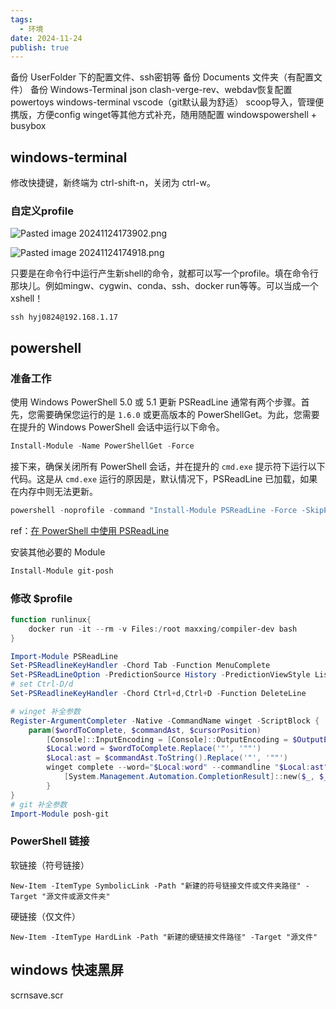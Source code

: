 ```yaml
---
tags:
  - 环境
date: 2024-11-24
publish: true
---
```



备份 UserFolder 下的配置文件、ssh密钥等
备份 Documents 文件夹（有配置文件）
备份 Windows-Terminal json
clash-verge-rev、webdav恢复配置
powertoys
windows-terminal
vscode（git默认最为舒适）
scoop导入，管理便携版，方便config
winget等其他方式补充，随用随配置
windowspowershell + busybox

## windows-terminal

修改快捷键，新终端为 ctrl-shift-n，关闭为 ctrl-w。
### 自定义profile

![Pasted image 20241124173902.png](A8A237E93DF5987273B53D2C0ACE86F7.png)

![Pasted image 20241124174918.png](5D846732529F4A52CE2C4F82F249E114.png)

只要是在命令行中运行产生新shell的命令，就都可以写一个profile。填在命令行那块儿。例如mingw、cygwin、conda、ssh、docker run等等。可以当成一个xshell！

```
ssh hyj0824@192.168.1.17
```

## powershell

### 准备工作

使用 Windows PowerShell 5.0 或 5.1 更新 PSReadLine 通常有两个步骤。首先，您需要确保您运行的是 `1.6.0` 或更高版本的 PowerShellGet。为此，您需要在提升的 Windows PowerShell 会话中运行以下命令。

```powershell
Install-Module -Name PowerShellGet -Force
```

接下来，确保关闭所有 PowerShell 会话，并在提升的 `cmd.exe` 提示符下运行以下代码。这是从 `cmd.exe` 运行的原因是，默认情况下，PSReadLine 已加载，如果在内存中则无法更新。

```powershell
powershell -noprofile -command "Install-Module PSReadLine -Force -SkipPublisherCheck -AllowPrerelease"
```

ref：[在 PowerShell 中使用 PSReadLine](https://cn.linux-console.net/?p=7394)

安装其他必要的 Module

```powershell
Install-Module git-posh
```

### 修改 $profile

```powershell
function runlinux{
	docker run -it --rm -v Files:/root maxxing/compiler-dev bash
}

Import-Module PSReadLine
Set-PSReadlineKeyHandler -Chord Tab -Function MenuComplete
Set-PSReadLineOption -PredictionSource History -PredictionViewStyle ListView
# set Ctrl-D/d
Set-PSReadlineKeyHandler -Chord Ctrl+d,Ctrl+D -Function DeleteLine

# winget 补全参数
Register-ArgumentCompleter -Native -CommandName winget -ScriptBlock {
    param($wordToComplete, $commandAst, $cursorPosition)
        [Console]::InputEncoding = [Console]::OutputEncoding = $OutputEncoding = [System.Text.Utf8Encoding]::new()
        $Local:word = $wordToComplete.Replace('"', '""')
        $Local:ast = $commandAst.ToString().Replace('"', '""')
        winget complete --word="$Local:word" --commandline "$Local:ast" --position $cursorPosition | ForEach-Object {
            [System.Management.Automation.CompletionResult]::new($_, $_, 'ParameterValue', $_)
        }
}
# git 补全参数
Import-Module posh-git
```

### PowerShell 链接

软链接（符号链接）

```
New-Item -ItemType SymbolicLink -Path "新建的符号链接文件或文件夹路径" -Target "源文件或源文件夹"
```

硬链接（仅文件）

```
New-Item -ItemType HardLink -Path "新建的硬链接文件路径" -Target "源文件"
```

## windows 快速黑屏

scrnsave.scr
